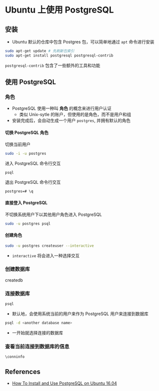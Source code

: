 # Ubuntu 上使用 PostgreSQL

## 安装

- Ubuntu 默认的仓库中包含 Postgres 包，可以简单地通过 `apt` 命令进行安装

```sh
sudo apt-get update # 先刷新包索引
sudo apt-get install postgresql postgresql-contrib
```

`postgresql-contrib` 包含了一些额外的工具和功能

## 使用 PostgreSQL

### 角色

- PostgreSQL 使用一种叫 **角色** 的概念来进行用户认证
    - 类似 Unix-sytle 的账户，但使用的是角色，而不是用户和组
- 安装完成后，会自动生成一个用户 `postgres`, 并拥有默认的角色

#### 切换 PostgreSQL 角色

切换当前用户

```sh
sudo -i -u postgres
```

进入 PostgreSQL 命令行交互

```sh
psql
```

退出 PostgreSQL 命令行交互

```
postgres=# \q
```

#### 直接登入 PostgreSQL

不切换系统用户下以其他用户角色进入 PostgreSQL

```sh
sudo -u postgres psql
```

#### 创建角色

```sh
sudo -u postgres createuser --interactive
```

- `interactive` 将会进入一种选择交互

### 创建数据库

createdb <database name>

### 连接数据库

```sh
psql
```

- 默认地，会使用系统当前的用户来作为 PostgreSQL 用户来连接到数据库

```sh
psql -d <another database name>
```

- 一开始就选择连接的数据库

### 查看当前连接到数据库的信息

```psql
\conninfo
```

## References

- [How To Install and Use PostgreSQL on Ubuntu 16.04](https://www.digitalocean.com/community/tutorials/how-to-install-and-use-postgresql-on-ubuntu-16-04)

